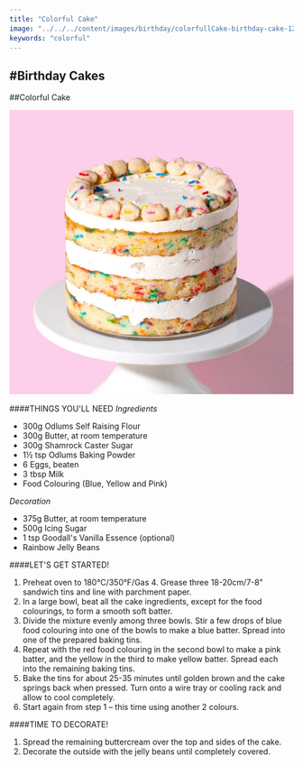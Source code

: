 ```yaml
---
title: "Colorful Cake"
image: "../../../content/images/birthday/colorfullCake-birthday-cake-12.webp"
keywords: "colorful"
---
```

#Birthday Cakes
---

##Colorful Cake

![Image](../../../content/images/birthday/colorfullCake-birthday-cake-12.webp) 

####THINGS YOU'LL NEED
*Ingredients*
* 300g Odlums Self Raising Flour
* 300g Butter, at room temperature
* 300g Shamrock Caster Sugar
* 1½ tsp Odlums Baking Powder
* 6 Eggs, beaten
* 3 tbsp Milk
* Food Colouring (Blue, Yellow and Pink)
 
*Decoration*
* 375g Butter, at room temperature
* 500g Icing Sugar
* 1 tsp Goodall's Vanilla Essence (optional)
* Rainbow Jelly Beans

####LET'S GET STARTED!
1. Preheat oven to 180°C/350°F/Gas 4. Grease three 18-20cm/7-8" sandwich tins and line with parchment paper.
2. In a large bowl, beat all the cake ingredients, except for the food colourings, to form a smooth soft batter.
3. Divide the mixture evenly among three bowls. Stir a few drops of blue food colouring into one of the bowls to make a blue batter. Spread into one of the prepared baking tins.
4. Repeat with the red food colouring in the second bowl to make a pink batter, and the yellow in the third to make yellow batter. Spread each into the remaining baking tins.
5. Bake the tins for about 25-35 minutes until golden brown and the cake springs back when pressed. Turn onto a wire tray or cooling rack and allow to cool completely.
6. Start again from step 1 – this time using another 2 colours. 

####TIME TO DECORATE!
1. Spread the remaining buttercream over the top and sides of the cake.
2. Decorate the outside with the jelly beans until completely covered.
